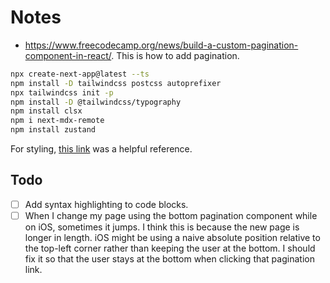 # Notes

- https://www.freecodecamp.org/news/build-a-custom-pagination-component-in-react/. This is how to add pagination.

```bash
npx create-next-app@latest --ts
npm install -D tailwindcss postcss autoprefixer
npx tailwindcss init -p
npm install -D @tailwindcss/typography
npm install clsx
npm i next-mdx-remote
npm install zustand
```

For styling, [this link](https://www.tailwind-kit.com/templates/dashboard) was a helpful reference.

## Todo

- [ ] Add syntax highlighting to code blocks.
- [ ] When I change my page using the bottom pagination component while on iOS, sometimes it jumps.
      I think this is because the new page is longer in length.
      iOS might be using a naive absolute position relative to the top-left corner rather than keeping the user at the bottom.
      I should fix it so that the user stays at the bottom when clicking that pagination link.
